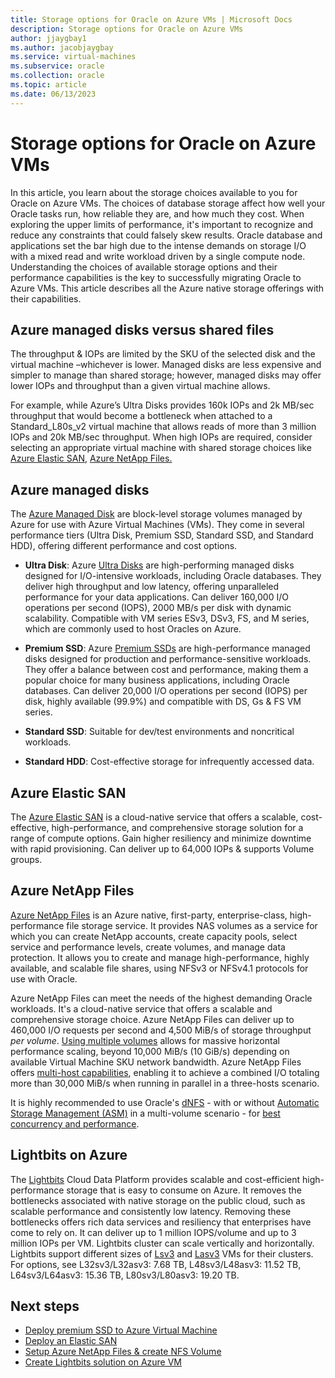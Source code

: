 ```yaml
---
title: Storage options for Oracle on Azure VMs | Microsoft Docs
description: Storage options for Oracle on Azure VMs
author: jjaygbay1
ms.author: jacobjaygbay
ms.service: virtual-machines
ms.subservice: oracle
ms.collection: oracle
ms.topic: article
ms.date: 06/13/2023
---
```


# Storage options for Oracle on Azure VMs
In this article, you learn about the storage choices available to you for Oracle on Azure VMs. The choices of database storage affect how well your Oracle tasks run, how reliable they are, and how much they cost. When exploring the upper limits of performance, it's important to recognize and reduce any constraints that could falsely skew results. Oracle database and applications set the bar high due to the intense demands on storage I/O with a mixed read and write workload driven by a single compute node. Understanding the choices of available storage options and their performance capabilities is the key to successfully migrating Oracle to Azure VMs. This article describes all the Azure native storage offerings with their capabilities.

## Azure managed disks versus shared files
The throughput & IOPs are limited by the SKU of the selected disk and the virtual machine –whichever is lower.  Managed disks are less expensive and simpler to manage than shared storage; however, managed disks may offer lower IOPs and throughput than a given virtual machine allows.    

For example, while Azure’s Ultra Disks provides 160k IOPs and 2k MB/sec throughput that would become a bottleneck when attached to a Standard_L80s_v2 virtual machine that allows reads of more than 3 million IOPs and 20k MB/sec throughput.  When high IOPs are required, consider selecting an appropriate virtual machine with shared storage choices like [Azure Elastic SAN](https://learn.microsoft.com/azure/storage/elastic-san/elastic-san-introduction), [Azure NetApp Files.](https://learn.microsoft.com/azure/azure-netapp-files/performance-oracle-multiple-volumes)

 ## Azure managed disks

The [Azure Managed Disk](https://learn.microsoft.com/azure/virtual-machines/managed-disks-overview) are block-level storage volumes managed by Azure for use with Azure Virtual Machines (VMs). They come in several performance tiers (Ultra Disk, Premium SSD, Standard SSD, and Standard HDD), offering different performance and cost options.   

- **Ultra Disk**: Azure [Ultra Disks](https://learn.microsoft.com/azure/virtual-machines/disks-enable-ultra-ssd?tabs=azure-portal) are high-performing managed disks designed for I/O-intensive workloads, including Oracle databases. They deliver high throughput and low latency, offering unparalleled performance for your data applications.  Can deliver 160,000 I/O operations per second (IOPS), 2000 MB/s per disk with dynamic scalability. Compatible with VM series ESv3, DSv3, FS, and M series, which are commonly used to host Oracles on Azure.

- **Premium SSD**: Azure [Premium SSDs](https://learn.microsoft.com/azure/virtual-machines/premium-storage-performance) are high-performance managed disks designed for production and performance-sensitive workloads. They offer a balance between cost and performance, making them a popular choice for many business applications, including Oracle databases. Can deliver 20,000 I/O operations per second (IOPS) per disk, highly available (99.9%) and compatible with DS, Gs & FS VM series.

- **Standard SSD**: Suitable for dev/test environments and noncritical workloads. 

- **Standard HDD**: Cost-effective storage for infrequently accessed data.

## Azure Elastic SAN

The [Azure Elastic SAN](https://learn.microsoft.com/azure/storage/elastic-san/elastic-san-introduction) is a cloud-native service that offers a scalable, cost-effective, high-performance, and comprehensive storage solution for a range of compute options. Gain higher resiliency and minimize downtime with rapid provisioning. Can deliver up to 64,000 IOPs & supports Volume groups.

## Azure NetApp Files

[Azure NetApp Files](../azure-netapp-files/azure-netapp-files-introduction.md) is an Azure native, first-party, enterprise-class, high-performance file storage service. It provides NAS volumes as a service for which you can create NetApp accounts, create capacity pools, select service and performance levels, create volumes, and manage data protection. It allows you to create and manage high-performance, highly available, and scalable file shares, using NFSv3 or NFSv4.1 protocols for use with Oracle.  

Azure NetApp Files can meet the needs of the highest demanding Oracle workloads. It's a cloud-native service that offers a scalable and comprehensive storage choice. Azure NetApp Files can deliver up to 460,000 I/O requests per second and 4,500 MiB/s of storage throughput *per volume*. [Using multiple volumes](../azure-netapp-files/performance-oracle-multiple-volumes.md) allows for massive horizontal performance scaling, beyond 10,000 MiB/s (10 GiB/s) depending on available Virtual Machine SKU network bandwidth. Azure NetApp Files offers [multi-host capabilities](../azure-netapp-files/performance-oracle-multiple-volumes.md#multi-host-architecture), enabling it to achieve a combined I/O totaling more than 30,000 MiB/s when running in parallel in a three-hosts scenario.  

It is highly recommended to use Oracle's [dNFS](../azure-netapp-files/performance-oracle-multiple-volumes.md#network-concurrency) - with or without [Automatic Storage Management (ASM)](../azure-netapp-files/performance-oracle-multiple-volume.mds#database) in a multi-volume scenario - for [best concurrency and performance](../azure-netapp-files/performance-oracle-single-volumes.md#linux-knfs-client-vs-oracle-direct-nfs).  

## Lightbits on Azure

The [Lightbits](https://www.lightbitslabs.com/azure/) Cloud Data Platform provides scalable and cost-efficient high-performance storage that is easy to consume on Azure. It removes the bottlenecks associated with native storage on the public cloud, such as scalable performance and consistently low latency. Removing these bottlenecks offers rich data services and resiliency that enterprises have come to rely on. It can deliver up to 1 million IOPS/volume and up to 3 million IOPs per VM. Lightbits cluster can scale vertically and horizontally. Lightbits support different sizes of [Lsv3](https://learn.microsoft.com/azure/virtual-machines/lsv3-series) and [Lasv3](https://learn.microsoft.com/azure/virtual-machines/lasv3-series) VMs for their clusters. For options, see L32sv3/L32asv3: 7.68 TB, L48sv3/L48asv3: 11.52 TB, L64sv3/L64asv3: 15.36 TB, L80sv3/L80asv3: 19.20 TB. 

## Next steps
- [Deploy premium SSD to Azure Virtual Machine](https://learn.microsoft.com/azure/virtual-machines/disks-deploy-premium-v2?tabs=azure-cli)  
- [Deploy an Elastic SAN](https://learn.microsoft.com/azure/storage/elastic-san/elastic-san-create?tabs=azure-portal)  
- [Setup Azure NetApp Files & create NFS Volume](https://learn.microsoft.com/azure/azure-netapp-files/azure-netapp-files-quickstart-set-up-account-create-volumes?tabs=azure-portal)  
- [Create Lightbits solution on Azure VM](https://www.lightbitslabs.com/resources/lightbits-on-azure-solution-brief/)
